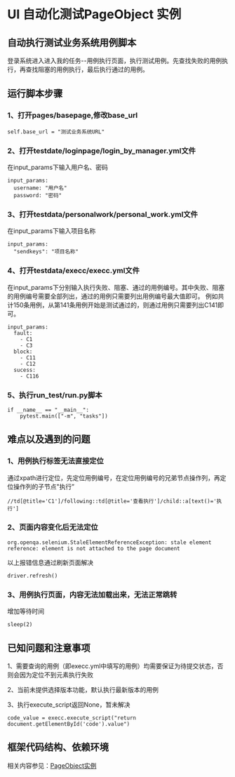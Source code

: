 # UI 自动化测试PageObject 实例

## 自动执行测试业务系统用例脚本
登录系统进入进入我的任务--用例执行页面，执行测试用例。先查找失败的用例执行，再查找阻塞的用例执行，最后执行通过的用例。

## 运行脚本步骤
### 1、打开pages/basepage,修改base_url
~~~
self.base_url = "测试业务系统URL"
~~~
### 2、打开testdate/loginpage/login_by_manager.yml文件
在input_params下输入用户名、密码
~~~
input_params:
  username: "用户名"
  password: "密码"
~~~
### 3、打开testdata/personalwork/personal_work.yml文件
在input_params下输入项目名称
~~~
input_params:
  "sendkeys": "项目名称"
~~~
### 4、打开testdata/execc/execc.yml文件
在input_params下分别输入执行失败、阻塞、通过的用例编号。其中失败、阻塞的用例编号需要全部列出，通过的用例只需要列出用例编号最大值即可。
例如共计150条用例，从第141条用例开始是测试通过的，则通过用例只需要列出C141即可。
~~~
input_params:
  fault:
    - C1
    - C3
  block:
    - C11
    - C12
  sucess:
    - C116
~~~
### 5、执行run_test/run.py脚本
~~~
if __name__ == "__main__":
    pytest.main(["-m", "tasks"])
~~~

## 难点以及遇到的问题
### 1、用例执行标签无法直接定位
通过xpath进行定位，先定位用例编号，在定位用例编号的兄弟节点操作列，再定位操作列的子节点"执行”
~~~
//td[@title='C1']/following::td[@title='查看执行']/child::a[text()='执行']
~~~
### 2、页面内容变化后无法定位
~~~
org.openqa.selenium.StaleElementReferenceException: stale element reference: element is not attached to the page document
~~~
以上报错信息通过刷新页面解决
~~~
driver.refresh()
~~~
### 3、用例执行页面，内容无法加载出来，无法正常跳转
增加等待时间
~~~
sleep(2)
~~~

## 已知问题和注意事项
1、需要查询的用例（即execc.yml中填写的用例）均需要保证为待提交状态，否则会因为定位不到元素执行失败

2、当前未提供选择版本功能，默认执行最新版本的用例

3、执行execute_script返回None，暂未解决
~~~
code_value = execc.execute_script("return document.getElementById('code').value")
~~~

## 框架代码结构、依赖环境
相关内容参见：[PageObject实例](https://github.com/sukekes/autotestUI)
